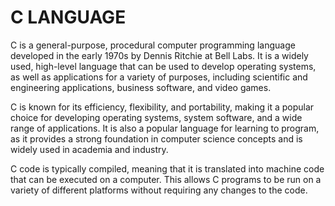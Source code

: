 # C LANGUAGE

C is a general-purpose, procedural computer programming language developed in the early 1970s by Dennis Ritchie at Bell Labs. It is a widely used, high-level language that can be used to develop operating systems, as well as applications for a variety of purposes, including scientific and engineering applications, business software, and video games.

C is known for its efficiency, flexibility, and portability, making it a popular choice for developing operating systems, system software, and a wide range of applications. It is also a popular language for learning to program, as it provides a strong foundation in computer science concepts and is widely used in academia and industry.

C code is typically compiled, meaning that it is translated into machine code that can be executed on a computer. This allows C programs to be run on a variety of different platforms without requiring any changes to the code.
